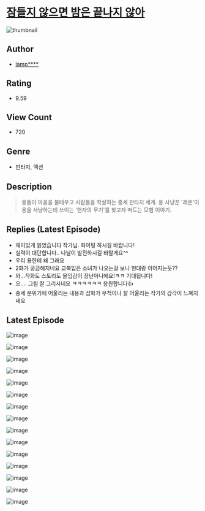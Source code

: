 # [잠들지 않으면 밤은 끝나지 않아](https://comic.naver.com/challenge/list?titleId=810648)
![thumbnail](https://image-comic.pstatic.net/user_contents_data/challenge_comic/2023/05/24/upload_3762256339858318133_480x623.jpeg)

## Author
- [lamp****](https://comic.naver.com/artistTitle?id=367004)

## Rating
- 9.59

## View Count
- 720

## Genre
- 판타지, 액션

## Description
> 용들이 마을을 불태우고 사람들을 학살하는 중세 판타지 세계. 용 사냥꾼 '레온'이 용을 사냥하는데 쓰이는 '현자의 무기'를 찾고자 떠도는 모험 이야기.

## Replies (Latest Episode)
- 재미있게 읽었습니다 작가님. 화이팅 하시길 바랍니다!
- 실력이 대단합니다.. 나날이 발전하시길 바랄게요^^
- 우리 용한테 왜 그래요
- 2화가 궁금해지네요 교복입은 소녀가 나오는걸 보니 현대랑 이어지는듯??
- 와...작화도 스토리도 몰입감이 장난아니에요!ㅋㅋ 기대됩니다!
- 오.... 그림 잘 그리시네요 ㅋㅋㅋㅋㅋㅋ 응원합니다👍
- 중세 분위기에 어울리는 내용과 삽화가 무척이나 잘 어울리는 작가의 감각이 느껴지네요

## Latest Episode
![image](https://image-comic.pstatic.net/user_contents_data/challenge_comic/2023/05/24/367004/upload_3690761678664054066.jpeg)

![image](https://image-comic.pstatic.net/user_contents_data/challenge_comic/2023/05/24/367004/upload_3846415347886679608.jpeg)

![image](https://image-comic.pstatic.net/user_contents_data/challenge_comic/2023/05/24/367004/upload_3833179237879669094.jpeg)

![image](https://image-comic.pstatic.net/user_contents_data/challenge_comic/2023/05/24/367004/upload_3774408332121630051.jpeg)

![image](https://image-comic.pstatic.net/user_contents_data/challenge_comic/2023/05/24/367004/upload_3833470797542941235.jpeg)

![image](https://image-comic.pstatic.net/user_contents_data/challenge_comic/2023/05/24/367004/upload_3762301625962672433.jpeg)

![image](https://image-comic.pstatic.net/user_contents_data/challenge_comic/2023/05/24/367004/upload_7161910198103270201.jpeg)

![image](https://image-comic.pstatic.net/user_contents_data/challenge_comic/2023/05/24/367004/upload_7161903609593291830.jpeg)

![image](https://image-comic.pstatic.net/user_contents_data/challenge_comic/2023/05/24/367004/upload_3616778839698519352.jpeg)

![image](https://image-comic.pstatic.net/user_contents_data/challenge_comic/2023/05/24/367004/upload_7075770952456627814.jpeg)

![image](https://image-comic.pstatic.net/user_contents_data/challenge_comic/2023/05/24/367004/upload_3631649734410986035.jpeg)

![image](https://image-comic.pstatic.net/user_contents_data/challenge_comic/2023/05/24/367004/upload_7017791509511944496.jpeg)

![image](https://image-comic.pstatic.net/user_contents_data/challenge_comic/2023/05/24/367004/upload_7077182949496729907.jpeg)

![image](https://image-comic.pstatic.net/user_contents_data/challenge_comic/2023/05/24/367004/upload_7089340021951652406.jpeg)

![image](https://image-comic.pstatic.net/user_contents_data/challenge_comic/2023/05/24/367004/upload_3991988278662292834.jpeg)
